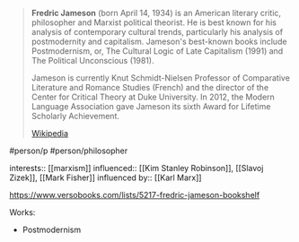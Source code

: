 > **Fredric Jameson** (born April 14, 1934) is an American literary critic, philosopher and Marxist political theorist. He is best known for his analysis of contemporary cultural trends, particularly his analysis of postmodernity and capitalism. Jameson's best-known books include Postmodernism, or, The Cultural Logic of Late Capitalism (1991) and The Political Unconscious (1981).
>
> Jameson is currently Knut Schmidt-Nielsen Professor of Comparative Literature and Romance Studies (French) and the director of the Center for Critical Theory at Duke University.  In 2012, the Modern Language Association gave Jameson its sixth Award for Lifetime Scholarly Achievement.
>
> [Wikipedia](https://en.wikipedia.org/wiki/Fredric%20Jameson)

#person/p #person/philosopher

interests:: [[marxism]]
influenced:: [[Kim Stanley Robinson]], [[Slavoj Zizek]], [[Mark Fisher]]
influenced by:: [[Karl Marx]]

https://www.versobooks.com/lists/5217-fredric-jameson-bookshelf

Works:

- Postmodernism